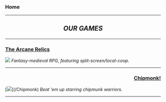 ### Home 
---

<h2> <b><i> <p align="center"> OUR GAMES </p> </i></b> </h2> 

---

### [The Arcane Relics](/The_Arcane_Relics)
[<img src="https://media.indiedb.com/images/members/4/3265/3264780/profile/TAR_Icon_Banner.png"/>](/The_Arcane_Relics)
_Fantasy-medieval RPG, featuring split-screen/local-coop._

---

<h3> <p align="right" class="view"><a href="/Chipmonk"> Chipmonk! </a></p> </h3>
[<img src="https://media.indiedb.com/images/presskit/1/2/1054/Chipmonk_Cover_Art_ReallyWide.1.png"/>](/Chipmonk)
<i>Beat 'em up starring chipmunk warriors.</i>

---
